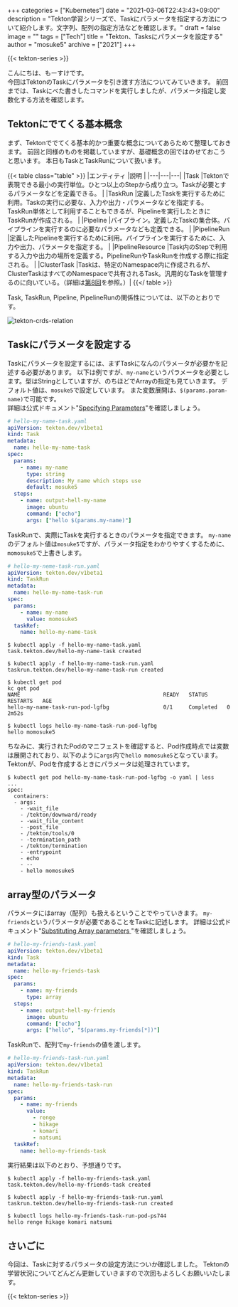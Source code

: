 +++
categories = ["Kubernetes"]
date = "2021-03-06T22:43:43+09:00"
description = "Tekton学習シリーズで、Taskにパラメータを指定する方法について紹介します。文字列、配列の指定方法などを確認します。"
draft = false
image = ""
tags = ["Tech"]
title = "Tekton、Tasksにパラメータを設定する"
author = "mosuke5"
archive = ["2021"]
+++

{{< tekton-series >}}

こんにちは、もーすけです。  
今回はTektonのTaskにパラメータを引き渡す方法についてみていきます。
前回までは、Taskにべた書きしたコマンドを実行しましたが、パラメータ指定し変数化する方法を確認します。
<!--more-->

## Tektonにでてくる基本概念
まず、Tektonででてくる基本的かつ重要な概念についてあらためて整理しておきます。
前回と同様のものを掲載していますが、基礎概念の回ではのせておこうと思います。
本日もTaskとTaskRunについて扱います。

{{< table class="table" >}}
|エンティティ  |説明  |
|---|---|---|
|Task  |Tektonで表現できる最小の実行単位。ひとつ以上のStepから成り立つ。Taskが必要とするパラメータなどを定義できる。  |
|TaskRun  |定義したTaskを実行するために利用。Taskの実行に必要な、入力や出力・パラメータなどを指定する。TaskRun単体として利用することもできるが、Pipelineを実行したときにTaskRunが作成される。  |
|Pipeline  |パイプライン。定義したTaskの集合体。パイプラインを実行するのに必要なパラメータなども定義できる。  |
|PipelineRun  |定義したPipelineを実行するために利用。パイプラインを実行するために、入力や出力、パラメータを指定する。  |
|PipelineResource  |Task内のStepで利用する入力や出力の場所を定義する。PipelineRunやTaskRunを作成する際に指定される。  |
|ClusterTask  |Taskは、特定のNamespace内に作成されるが、ClusterTaskはすべてのNamespaceで共有されるTask。汎用的なTaskを管理するのに向いている。（詳細は[第8回](/entry/2021/03/21/tekton-cluster-task-tektonhub/)を参照。）|
{{</ table >}}

Task, TaskRun, Pipeline, PipelineRunの関係性については、以下のとおりです。

![tekton-crds-relation](/image/tekton-crds-relation.png)

## Taskにパラメータを設定する
Taskにパラメータを設定するには、まずTaskになんのパラメータが必要かを記述する必要があります。
以下は例ですが、`my-name`というパラメータを必要とします。型はStringとしていますが、のちほどでArrayの指定も見ていきます。
デフォルト値は、`mosuke5`で設定しています。
また変数展開は、`$(params.param-name)`で可能です。  
詳細は公式ドキュメント"[Specifying Parameters](https://tekton.dev/docs/pipelines/tasks/#specifying-parameters)"を確認しましょう。

```yaml
# hello-my-name-task.yaml
apiVersion: tekton.dev/v1beta1
kind: Task
metadata:
  name: hello-my-name-task
spec:
  params:
    - name: my-name
      type: string
      description: My name which steps use
      default: mosuke5
  steps:
    - name: output-hell-my-name
      image: ubuntu
      command: ["echo"]
      args: ["hello $(params.my-name)"]
```

TaskRunで、実際にTaskを実行するときのパラメータを指定できます。
`my-name`のデフォルト値は`mosuke5`ですが、パラメータ指定をわかりやすくするために、`momosuke5`で上書きします。

```yaml
# hello-my-neme-task-run.yaml
apiVersion: tekton.dev/v1beta1
kind: TaskRun
metadata:
  name: hello-my-name-task-run
spec:
  params:
    - name: my-name
      value: momosuke5
  taskRef:
    name: hello-my-name-task
```

```
$ kubectl apply -f hello-my-name-task.yaml
task.tekton.dev/hello-my-name-task created

$ kubectl apply -f hello-my-name-task-run.yaml
taskrun.tekton.dev/hello-my-name-task-run created

$ kubectl get pod
kc get pod
NAME                                             READY   STATUS      RESTARTS   AGE
hello-my-name-task-run-pod-lgfbg                 0/1     Completed   0          2m52s

$ kubectl logs hello-my-name-task-run-pod-lgfbg
hello momosuke5
```

ちなみに、実行されたPodのマニフェストを確認すると、Pod作成時点では変数は展開されており、以下のように`args`内で`hello momosuke5`となっています。
Tektonが、Podを作成するときにパラメータは処理されています。

```
$ kubectl get pod hello-my-name-task-run-pod-lgfbg -o yaml | less
...
spec:
  containers:
  - args:
    - -wait_file
    - /tekton/downward/ready
    - -wait_file_content
    - -post_file
    - /tekton/tools/0
    - -termination_path
    - /tekton/termination
    - -entrypoint
    - echo
    - --
    - hello momosuke5
```

## array型のパラメータ
パラメータにはarray（配列）も扱えるということでやっていきます。
`my-friends`というパラメータが必要であることをTaskに記述します。
詳細は公式ドキュメント"[Substituting Array parameters
](https://tekton.dev/docs/pipelines/tasks/#substituting-array-parameters)"を確認しましょう。

```yaml
# hello-my-friends-task.yaml
apiVersion: tekton.dev/v1beta1
kind: Task
metadata:
  name: hello-my-friends-task
spec:
  params:
    - name: my-friends
      type: array
  steps:
    - name: output-hell-my-friends
      image: ubuntu
      command: ["echo"]
      args: ["hello", "$(params.my-friends[*])"]
```

TaskRunで、配列で`my-friends`の値を渡します。

```yaml
# hello-my-friends-task-run.yaml
apiVersion: tekton.dev/v1beta1
kind: TaskRun
metadata:
  name: hello-my-friends-task-run
spec:
  params:
    - name: my-friends
      value:
        - renge
        - hikage
        - komari
        - natsumi
  taskRef:
    name: hello-my-friends-task
```

実行結果は以下のとおり、予想通りです。

```
$ kubectl apply -f hello-my-friends-task.yaml
task.tekton.dev/hello-my-friends-task created

$ kubectl apply -f hello-my-friends-task-run.yaml
taskrun.tekton.dev/hello-my-friends-task-run created

$ kubectl logs hello-my-friends-task-run-pod-ps744
hello renge hikage komari natsumi
```

## さいごに
今回は、Taskに対するパラメータの設定方法についか確認しました。
Tektonの学習状況についてどんどん更新していきますので次回もよろしくお願いいたします。

{{< tekton-series >}}